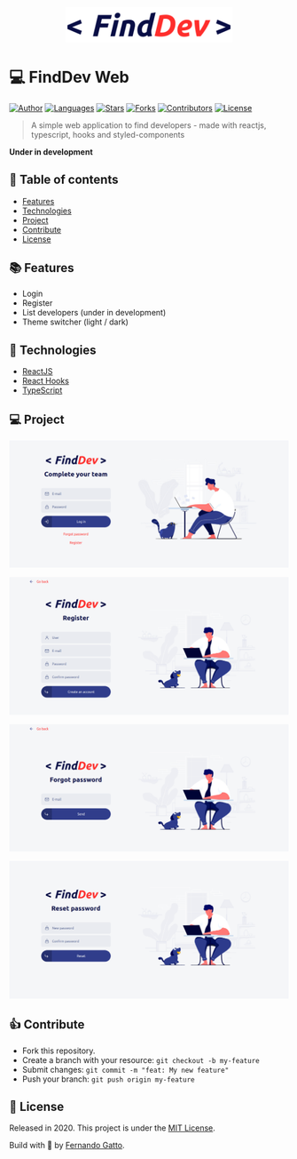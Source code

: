 <p align="center">
  <img src="./github/logo.svg" width="300"/>
</p>

# 💻 FindDev Web

[![Author](https://img.shields.io/badge/author-fernandogatto-%2334CB79)](https://github.com/fernandogatto/)
[![Languages](https://img.shields.io/github/languages/count/fernandogatto/find-dev-web?color=%2334CB79)](#)
[![Stars](https://img.shields.io/github/stars/fernandogatto/find-dev-web?color=%2334CB79)](https://github.com/fernandogatto/find-dev-web/stargazers)
[![Forks](https://img.shields.io/github/forks/fernandogatto/find-dev-web?color=%2334CB79)](https://github.com/fernandogatto/find-dev-web/network/members)
[![Contributors](https://img.shields.io/github/contributors/fernandogatto/find-dev-web?color=%2334CB79)](https://github.com/fernandogatto/find-dev-web/graphs/contributors)
[![License](https://img.shields.io/badge/license-MIT-%2334CB79)](https://choosealicense.com/licenses/mit/)

> A simple web application to find developers - made with reactjs, typescript, hooks and styled-components

**Under in development**

## 🔗 Table of contents
- [Features](#features)
- [Technologies](#technologies)
- [Project](#project)
- [Contribute](#contribute)
- [License](#license)

## 📚 Features <a name="features"/>

- Login
- Register
- List developers (under in development)
- Theme switcher (light / dark)

## 📌 Technologies <a name="technologies"/>

- [ReactJS](https://pt-br.reactjs.org/)
- [React Hooks](https://pt-br.reactjs.org/docs/hooks-intro.html)
- [TypeScript](https://www.typescriptlang.org/)

## 💻 Project <a name="project"/>

![](/github/login.png)

![](/github/register.png)

![](/github/forgot-password.png)

![](/github/reset-password.png)

## 👍 Contribute <a name="contribute"/>

- Fork this repository.
- Create a branch with your resource: ```git checkout -b my-feature```
- Submit changes: ```git commit -m "feat: My new feature"```
- Push your branch: ```git push origin my-feature```

## 📕 License <a name="license"/>

Released in 2020. This project is under the [MIT License](https://choosealicense.com/licenses/mit/).

Build with 💜 by [Fernando Gatto](https://github.com/fernandogatto/).
